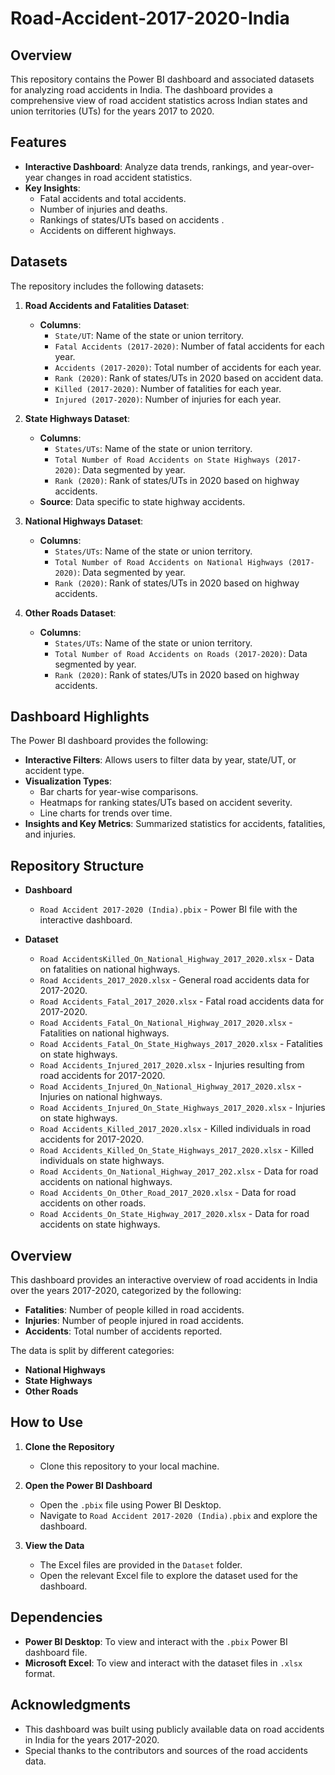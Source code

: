 # Road-Accident-2017-2020-India 

## Overview  
This repository contains the Power BI dashboard and associated datasets for analyzing road accidents in India. The dashboard provides a comprehensive view of road accident statistics across Indian states and union territories (UTs) for the years 2017 to 2020.  

## Features  
- **Interactive Dashboard**: Analyze data trends, rankings, and year-over-year changes in road accident statistics.  
- **Key Insights**:  
  - Fatal accidents and total accidents.  
  - Number of  injuries and deaths.  
  - Rankings of states/UTs based on accidents .  
  - Accidents on different highways.  

## Datasets  
The repository includes the following datasets:  

1. **Road Accidents and Fatalities Dataset**:  
   - **Columns**:  
     - `State/UT`: Name of the state or union territory.  
     - `Fatal Accidents (2017-2020)`: Number of fatal accidents for each year.  
     - `Accidents (2017-2020)`: Total number of accidents for each year.  
     - `Rank (2020)`: Rank of states/UTs in 2020 based on accident data.  
     - `Killed (2017-2020)`: Number of fatalities for each year.  
     - `Injured (2017-2020)`: Number of injuries for each year.  
   

2. **State Highways Dataset**:  
   - **Columns**:  
     - `States/UTs`: Name of the state or union territory.  
     - `Total Number of Road Accidents on State Highways (2017-2020)`: Data segmented by year.  
     - `Rank (2020)`: Rank of states/UTs in 2020 based on highway accidents.  
   - **Source**: Data specific to state highway accidents.  
3. **National Highways Dataset**:  
   - **Columns**:  
     - `States/UTs`: Name of the state or union territory.  
     - `Total Number of Road Accidents on National Highways (2017-2020)`: Data segmented by year.  
     - `Rank (2020)`: Rank of states/UTs in 2020 based on highway accidents.
2. **Other Roads Dataset**:  
   - **Columns**:  
     - `States/UTs`: Name of the state or union territory.  
     - `Total Number of Road Accidents on Roads (2017-2020)`: Data segmented by year.  
     - `Rank (2020)`: Rank of states/UTs in 2020 based on highway accidents.  
 
## Dashboard Highlights  
The Power BI dashboard provides the following:  
- **Interactive Filters**: Allows users to filter data by year, state/UT, or accident type.  
- **Visualization Types**:  
  - Bar charts for year-wise comparisons.  
  - Heatmaps for ranking states/UTs based on accident severity.  
  - Line charts for trends over time.  
- **Insights and Key Metrics**: Summarized statistics for accidents, fatalities, and injuries.  

## Repository Structure

- **Dashboard**
  - `Road Accident 2017-2020 (India).pbix` - Power BI file with the interactive dashboard.
  
- **Dataset**
  - `Road AccidentsKilled_On_National_Highway_2017_2020.xlsx` - Data on fatalities on national highways.
  - `Road Accidents_2017_2020.xlsx` - General road accidents data for 2017-2020.
  - `Road Accidents_Fatal_2017_2020.xlsx` - Fatal road accidents data for 2017-2020.
  - `Road Accidents_Fatal_On_National_Highway_2017_2020.xlsx` - Fatalities on national highways.
  - `Road Accidents_Fatal_On_State_Highways_2017_2020.xlsx` - Fatalities on state highways.
  - `Road Accidents_Injured_2017_2020.xlsx` - Injuries resulting from road accidents for 2017-2020.
  - `Road Accidents_Injured_On_National_Highway_2017_2020.xlsx` - Injuries on national highways.
  - `Road Accidents_Injured_On_State_Highways_2017_2020.xlsx` - Injuries on state highways.
  - `Road Accidents_Killed_2017_2020.xlsx` - Killed individuals in road accidents for 2017-2020.
  - `Road Accidents_Killed_On_State_Highways_2017_2020.xlsx` - Killed individuals on state highways.
  - `Road Accidents_On_National_Highway_2017_202.xlsx` - Data for road accidents on national highways.
  - `Road Accidents_On_Other_Road_2017_2020.xlsx` - Data for road accidents on other roads.
  - `Road Accidents_On_State_Highway_2017_2020.xlsx` - Data for road accidents on state highways.


## Overview

This dashboard provides an interactive overview of road accidents in India over the years 2017-2020, categorized by the following:
- **Fatalities**: Number of people killed in road accidents.
- **Injuries**: Number of people injured in road accidents.
- **Accidents**: Total number of accidents reported.

The data is split by different categories:
- **National Highways**
- **State Highways**
- **Other Roads**

## How to Use

1. **Clone the Repository**
   - Clone this repository to your local machine.
     

2. **Open the Power BI Dashboard**
   - Open the `.pbix` file using Power BI Desktop.
   - Navigate to `Road Accident 2017-2020 (India).pbix` and explore the dashboard.

3. **View the Data**
   - The Excel files are provided in the `Dataset` folder.
   - Open the relevant Excel file to explore the dataset used for the dashboard.

## Dependencies

- **Power BI Desktop**: To view and interact with the `.pbix` Power BI dashboard file.
- **Microsoft Excel**: To view and interact with the dataset files in `.xlsx` format.


## Acknowledgments

- This dashboard was built using publicly available data on road accidents in India for the years 2017-2020.
- Special thanks to the contributors and sources of the road accidents data.
